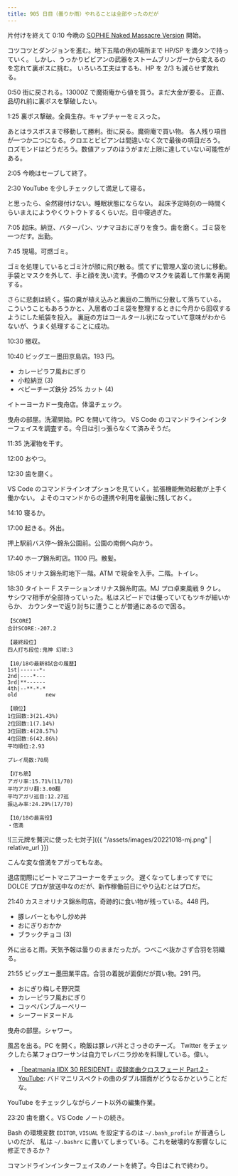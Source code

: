 ```yaml
---
title: 905 日目（曇りか雨）やれることは全部やったのだが
---
```


片付けを終えて 0:10 今晩の [SOPHIE Naked Massacre Version][dtp22b] 開始。

コツコツとダンジョンを進む。地下五階の例の場所まで HP/SP を満タンで持っていく。
しかし、うっかりビビアンの武器をストームブリンガーから変えるのを忘れて裏ボスに挑む。
いろいろ工夫はするも、HP を 2/3 も減らせず敗れる。

0:50 街に戻される。13000Z で魔術庵から値を買う。まだ大金が要る。
正直、品切れ前に裏ボスを撃破したい。

1:25 裏ボス撃破。全員生存。キャプチャーをミスった。

あとはラスボスまで移動して勝利。街に戻る。魔術庵で買い物。
各人残り項目が一つか二つになる。クロエとビビアンは間違いなく次で最後の項目だろう。
ロズモンドはどうだろう。数値アップのほうがまだ上限に達していない可能性がある。

2:05 今晩はセーブして終了。

2:30 YouTube を少しチェックして満足して寝る。

と思ったら、全然寝付けない。睡眠状態にならない。
起床予定時刻の一時間くらいまえにようやくウトウトするくらいだ。日中寝過ぎた。

7:05 起床。納豆、バターパン、ツナマヨおにぎりを食う。歯を磨く。ゴミ袋を一つだす。出勤。

7:45 現場。可燃ゴミ。

ゴミを処理しているとゴミ汁が顔に飛び散る。慌てずに管理人室の流しに移動。
手袋とマスクを外して、手と顔を洗い流す。予備のマスクを装着して作業を再開する。

さらに悲劇は続く。猫の糞が植え込みと裏庭の二箇所に分散して落ちている。
こういうこともあろうかと、入居者のゴミ袋を整理するときに今月から回収するようにした紙袋を投入。
裏庭の方はコールタール状になっていて意味がわからないが、うまく処理することに成功。

10:30 撤収。

10:40 ビッグエー墨田京島店。193 円。

* カレーピラフ風おにぎり
* 小粒納豆 (3)
* ベビーチーズ鉄分 25% カット (4)

イトーヨーカドー曳舟店。体温チェック。

曳舟の部屋。洗濯開始。PC を開いて待つ。
VS Code のコマンドラインインターフェイスを調査する。今日は引っ張らなくて済みそうだ。

11:35 洗濯物を干す。

12:00 おやつ。

12:30 歯を磨く。

VS Code のコマンドラインオプションを見ていく。拡張機能無効起動が上手く働かない。
よそのコマンドからの連携や利用を最後に残しておく。

14:10 寝るか。

17:00 起きる。外出。

押上駅前バス停～錦糸公園前。公園の南側へ向かう。

17:40 ホープ錦糸町店。1100 円。散髪。

18:05 オリナス錦糸町地下一階。ATM で現金を入手。二階。トイレ。

18:30 タイトー F ステーションオリナス錦糸町店。MJ プロ卓東風戦 9 クレ。
サシウマ相手が全部持っていった。私はスピードでは優っていてもツキが細いからか、
カウンターで返り討ちに遭うことが普通にあるので困る。

```text
【SCORE】
合計SCORE:-207.2

【最終段位】
四人打ち段位:鬼神 幻球:3

【10/18の最新8試合の履歴】
1st|------*-
2nd|----*---
3rd|**------
4th|--**-*-*
old         new

【順位】
1位回数:3(21.43%)
2位回数:1(7.14%)
3位回数:4(28.57%)
4位回数:6(42.86%)
平均順位:2.93

プレイ局数:70局

【打ち筋】
アガリ率:15.71%(11/70)
平均アガリ翻:3.00翻
平均アガリ巡目:12.27巡
振込み率:24.29%(17/70)

【10/18の最高役】
・倍満
```

![三元牌を贅沢に使った七対子]({{ "/assets/images/20221018-mj.png" | relative_url }})

こんな変な倍満をアガってもなあ。

退店間際にビートマニアコーナーをチェック。
遅くなってしまってすでに DOLCE プロが放送中なのだが、新作稼働前日にやり込むとはプロだ。

21:40 カスミオリナス錦糸町店。奇跡的に食い物が残っている。448 円。

* 豚レバーともやし炒め丼
* おにぎりおかか
* ブラックチョコ (3)

外に出ると雨。天気予報は曇りのままだったが。つべこべ抜かさず合羽を羽織る。

21:55 ビッグエー墨田業平店。合羽の着脱が面倒だが買い物。291 円。

* おにぎり梅しそ野沢菜
* カレーピラフ風おにぎり
* コッペパンブルーベリー
* シーフードヌードル

曳舟の部屋。シャワー。

風呂を出る。PC を開く。晩飯は豚レバ丼とさっきのチーズ。
Twitter をチェックしたら某フォロワーサンは自力でレバニラ炒めを料理している。偉い。

* [「beatmania IIDX 30 RESIDENT」収録楽曲クロスフェード Part.2 - YouTube](https://www.youtube.com/watch?v=-Cf432JuQGI):
  バドマニリスペクトの曲のダブル譜面がどうなるかということだな。

YouTube をチェックしながらノート以外の編集作業。

23:20 歯を磨く。VS Code ノートの続き。

Bash の環境変数 `EDITOR`, `VISUAL` を設定するのは `~/.bash_profile` が普通らしいのだが、
私は `~/.bashrc` に書いてしまっている。これを破壊的な影響なしに修正できるか？

コマンドラインインターフェイスのノートを終了。今日はこれで終わり。

[dtp22b]: https://www.dlsite.com/maniax/work/=/product_id/RJ424807/
